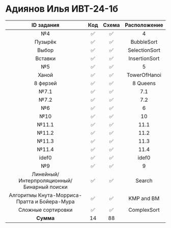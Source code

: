 # Адиянов Илья ИВТ-24-1б  
| ID задания | Код | Схема | Расположение |                                                 
| :----: | :----: | :----: | :----: |
| №4 | ✅ | ✅ | 4 |
| Пузырёк | ✅ | ✅ | BubbleSort |
| Выбор | ✅ | ✅ | SelectionSort |
| Вставки | ✅ | ✅ | InsertionSort |
| №5 | ✅ | ✅ | 5 |
| Ханой | ✅ | ✅ | TowerOfHanoi |
| 8 ферзей | ✅ | ✅ | 8 Queens |
| №7.1 | ✅ | ✅ | 7.1 |
| №7.2 | ✅ | ✅ | 7.2 |
| №6 | ✅ | ✅ | 6 |
| №10 | ✅ | ✅ | 10 |
| №11.1 | ✅ | ✅ | 11.1 |
| №11.2 | ✅ | ✅ | 11.2 |
| №11.3 | ✅ | ✅ | 11.3 |
| №11.4 | ✅ | ✅ | 11.4 |
| idef0 | ✅ | ✅ | idef0 |
| №9 | ✅ | ✅ | 9 |
| Линейный/Интерпроляционный/Бинарный поиски | ✅ | ✅ | Search |
| Алгоритмы Кнута-Морриса-Пратта и Бойера-Мура | ✅ | ✅ | KMP and BM |
| Сложные сортировки | ✅ | ✅ | ComplexSort |
| **Сумма** | 14 | 88 |  |
